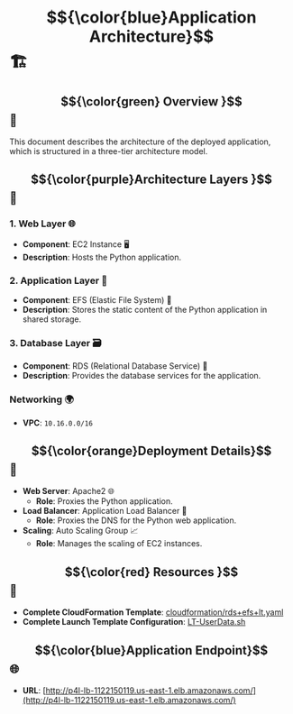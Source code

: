 # $${\color{blue}Application Architecture}$$  🏗️

## $${\color{green} Overview }$$🌟

This document describes the architecture of the deployed application, which is structured in a three-tier architecture model.

## $${\color{purple}Architecture Layers }$$ 🏢

### 1. Web Layer 🌐
- **Component**: EC2 Instance 🖥️
- **Description**: Hosts the Python application.

### 2. Application Layer 📁
- **Component**: EFS (Elastic File System) 📂
- **Description**: Stores the static content of the Python application in shared storage.

### 3. Database Layer 🗃️
- **Component**: RDS (Relational Database Service) 💾
- **Description**: Provides the database services for the application.

### Networking 🌍
- **VPC**: `10.16.0.0/16`

## $${\color{orange}Deployment Details}$$  🚀

- **Web Server**: Apache2 🌐
  - **Role**: Proxies the Python application.
- **Load Balancer**: Application Load Balancer 🔄
  - **Role**: Proxies the DNS for the Python web application.
- **Scaling**: Auto Scaling Group 📈
  - **Role**: Manages the scaling of EC2 instances.

## $${\color{red} Resources }$$ 🔗

- **Complete CloudFormation Template**: [cloudformation/rds+efs+lt.yaml](https://git.epam.com/nikhil_linga/aws_hyd_rd/-/blob/Venkata_Karthik_Main/aws/three-tier/cloudformation/rds%2Befs%2Blt.yaml)
- **Complete Launch Template Configuration**: [LT-UserData.sh](https://git.epam.com/nikhil_linga/aws_hyd_rd/-/blob/Venkata_Karthik_Main/aws/three-tier/cloudformation/LT-UserData.sh)

## $${\color{blue}Application Endpoint}$$  🌐

- **URL**: [http://p4l-lb-1122150119.us-east-1.elb.amazonaws.com/](http://p4l-lb-1122150119.us-east-1.elb.amazonaws.com/)
